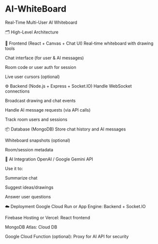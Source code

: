 # AI-WhiteBoard
Real-Time Multi-User AI Whiteboard

🗂️ High-Level Architecture

🎨 Frontend (React + Canvas + Chat UI)
Real-time whiteboard with drawing tools

Chat interface (for user & AI messages)

Room code or user auth for session

Live user cursors (optional)

⚙️ Backend (Node.js + Express + Socket.IO)
Handle WebSocket connections

Broadcast drawing and chat events

Handle AI message requests (via API calls)

Track room users and sessions

📦 Database (MongoDB)
Store chat history and AI messages

Whiteboard snapshots (optional)

Room/session metadata

🤖 AI Integration
OpenAI / Google Gemini API

Use it to:

Summarize chat

Suggest ideas/drawings

Answer user questions

☁️ Deployment
Google Cloud Run or App Engine: Backend + Socket.IO

Firebase Hosting or Vercel: React frontend

MongoDB Atlas: Cloud DB

Google Cloud Function (optional): Proxy for AI API for security
